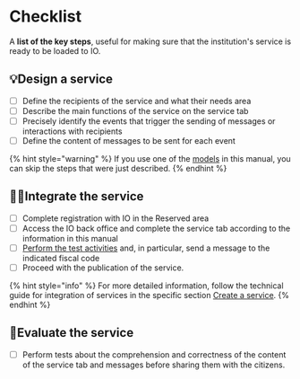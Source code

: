 # Checklist

A **list of the key steps**, useful for making sure that the institution's service is ready to be loaded to IO.

## :bulb:Design a service

* [ ] Define the recipients of the service and what their needs area
* [ ] Describe the main functions of the service on the service tab
* [ ] Precisely identify the events that trigger the sending of messages or interactions with recipients
* [ ] Define the content of messages to be sent for each event

{% hint style="warning" %} If you use one of the [models](../catalog-of-services-and-models/the-most-frequent-service-models.md) in this manual, you can skip the steps that were just described. {% endhint %}

## :technologist:Integrate the service

* [ ] Complete registration with IO in the Reserved area
* [ ] Access the IO back office and complete the service tab according to the information in this manual
* [ ] [Perform the test activities](https://app.gitbook.com/s/coSKRte21UjDBRWKLtEs/funzionalita/creare-un-servizio/visualizzare-un-servizio-in-test) and, in particular, send a message to the indicated fiscal code
* [ ] Proceed with the publication of the service.

{% hint style="info" %} For more detailed information, follow the technical guide for integration of services in the specific section [Create a service](https://docs.pagopa.it/io-guida-tecnica/funzionalita/pubblicare-un-servizio/creare-un-servizio). {% endhint %}

## :thinking:Evaluate the service

* [ ] Perform tests about the comprehension and correctness of the content of the service tab and messages before sharing them with the citizens. 